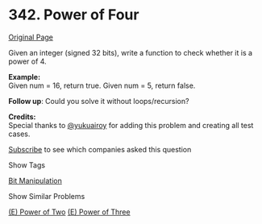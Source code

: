 # 342. Power of Four

[Original Page](https://leetcode.com/problems/power-of-four/)

Given an integer (signed 32 bits), write a function to check whether it is a power of 4.

**Example:**  
Given num = 16, return true. Given num = 5, return false.

**Follow up**: Could you solve it without loops/recursion?

**Credits:**  
Special thanks to [@yukuairoy](https://leetcode.com/discuss/user/yukuairoy) for adding this problem and creating all test cases.

<div>

[Subscribe](/subscribe/) to see which companies asked this question

</div>

<div>

<div id="tags" class="btn btn-xs btn-warning">Show Tags</div>

<span class="hidebutton">[Bit Manipulation](/tag/bit-manipulation/)</span></div>

<div>

<div id="similar" class="btn btn-xs btn-warning">Show Similar Problems</div>

<span class="hidebutton">[(E) Power of Two](/problems/power-of-two/) [(E) Power of Three](/problems/power-of-three/)</span></div>
